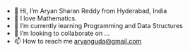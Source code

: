 - 👋 Hi, I’m Aryan Sharan Reddy from Hyderabad, India
- 👀 I love Mathematics.
- 🌱 I’m currently learning Programming and Data Structures
- 💞️ I’m looking to collaborate on ...
- 📫 How to reach me aryanguda@gmail.com

<!---
1Aryan8/1Aryan8 is a ✨ special ✨ repository because its `README.md` (this file) appears on your GitHub profile.
You can click the Preview link to take a look at your changes.
--->
